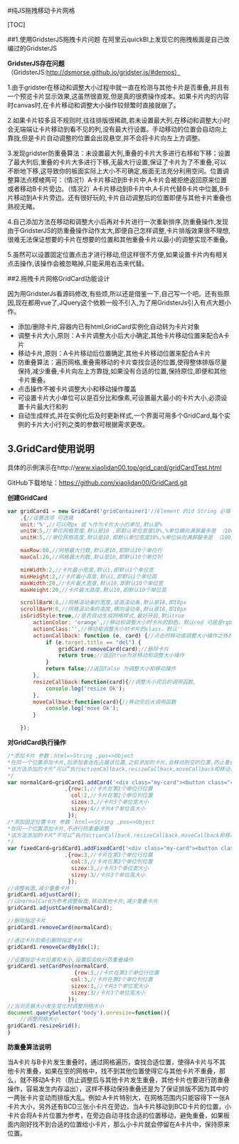 #纯JS拖拽移动卡片网格

[TOC]

##1.使用GridsterJS拖拽卡片问题
在阿里云quickBI上发现它的拖拽板面是自己改编过的GridsterJS

**GridsterJS存在问题**（GridsterJS:http://dsmorse.github.io/gridster.js/#demos）

1.由于gridster在移动和调整大小过程中就一直在检测与其他卡片是否重叠,并且有一个预览卡片显示效果,这虽然很直观,但是真的很费操作成本。如果卡片内的内容时canvas时,在卡片移动和调整大小操作较频繁时直接就崩了。

2.如果卡片较多且不规则时,往往排版很稀疏,若未设置最大列,在移动和调整大小时会无端端让卡片移动到看不见的列,没有最大行设置。手动移动的位置会自动向上靠拢,但是卡片自动调整的位置会出现悬空,并不会将卡片向左上方调整。

3.发现gridster防重叠算法：未设置最大列,重叠的卡片大多进行右移和下移；设置了最大列后,重叠的卡片大多进行下移,无最大行设置,保证了卡片为了不重叠,可以不断地下移,这导致你的板面实际上大小不可确定,板面无法充分利用空间。位置调整算法点模棱两可：（情况1）A卡片移动到B卡片中,A卡片会被拒绝返回原来位置或者移动B卡片旁边。（情况2）A卡片移动到B卡片中,A卡片代替B卡片中位置,B卡片移动到A卡片旁边。还有很好玩的,卡片自动调整后的位置即便与其他卡片重叠也熟视无睹。

4.自己添加方法在移动和调整大小后再对卡片进行一次重新排序,防重叠操作,发现由于GridsterJS的防重叠操作动作太大,即便自己怎样调整,卡片排版效果很不理想,很难无法保证想要的卡片在想要的位置和其他重叠卡片以最小的调整实现不重叠。

5.虽然可以设置固定位置点击才进行移动,但这样很不方便,如果设置卡片内有相关点击操作,该操作会被忽略掉,只能采用右击来代替。



##2.拖拽卡片网格GridCard功能设计

因为用GridsterJs看源码修改,有些烦,所以还是借鉴一下,自己写一个吧。还有些原因,现在都用vue了,JQuery这个依赖一般不引入,为了用GridsterJs引入有点大题小作。

- 添加/删除卡片,容器内已有html,GridCard实例化自动转为卡片对象
- 调整卡片大小,原则：A卡片调整大小后大小确定,其他卡片移动位置来配合A卡片
- 移动卡片,原则：A卡片移动后位置确定,其他卡片移动位置来配合A卡片
- 防重叠算法：遍历网格,重叠需移动的卡片查找合适的位置,使得整体排版尽量保持,减少重叠,卡片向左上方靠拢,如果没有合适的位置,保持原位,即便和其他卡片重叠。
- 点击操作不被卡片调整大小和移动操作覆盖
- 可设置卡片大小单位可以是百分比和像素,可设置最大最小的卡片大小,必须设置卡片最大行和列
- 自动生成样式,并在实例化后及时更新样式,一个界面可用多个GridCard,每个实例的卡片大小行列之类的参数可根据需求更改。

## 3.GridCard使用说明

具体的示例演示在http://www.xiaolidan00.top/grid_card/gridCardTest.html

GitHub下载地址：https://github.com/xiaolidan00/GridCard.git

**创建GridCard**
```js
var gridCard1 = new GridCard('gridContainer1'//Element 的id String 必填
	,{//设置选项 可选填		
	unit:'%',//可以用px 或 %作为卡片大小的单位,默认是%
	unitW:5,//单位网格宽度,默认是10 ,即默认单位宽度10%,%单位横向满屏最多是 （100/unitW）个单位宽,px单位横向满屏最多是（父容器宽/unitW）个单位宽
	unitH:5,//单位网格高度,默认是10,即默认单位宽度10%,%单位纵向满屏最多是 （100/unitW）个单位高,px单位纵向满屏最多是（父容器宽/unitH）个单位高

	maxRow:60,//网格最大行数,默认是10,即默认10个单位行
	maxCol:20,//网格最大列数,默认是10,即默认10个单位列

	minWidth:2,//卡片最小宽度,默认1,即默认1个单位宽
	minHeight:2,//卡片最小高度,默认1,即默认1个单位高
	maxWidth:20,//卡片最大宽度,默认10,即默认10个单位宽
	maxHeight:20,//卡片最大高度,默认10,即默认10个单位高

	scrollBarW:8,//网格滚动条的宽度,竖直滚动条,默认是18,即18px
	scrollBarH:8,//网格滚动条的高度,横向滚动条,默认是18,即18px
	isGridStyle:true,//是否自动生成网格样式,最好开启,默认true
		actionColor: 'orange',//移动和调整大小时卡片的颜色，默认red 可是是rgb,rgba,Hex,浏览器颜色值
    	actionClass:'',//移动和调整大小时卡片的class，默认''
		actionCallback: function (e, card) {//点击时移动或调整大小操作之外的动作 e为点击mouseEvent, card选中的卡片
			if (e.target.title == "del") {
				gridCard.removeCard(card);//删除卡片
				return true;//返回true为非移动和调整大小操作
			}
			return false;//返回false 为调整大小和移动操作
		},
		resizeCallback:function(card){//调整大小完后的调用函数,
			console.log('resize Ok');
		},
		moveCallback:function(card){//移动完后大调用函数
			console.log('move Ok');
		}

	});
```

**对GridCard执行操作**

```js
/*添加卡片 参数：html=>String ,pos=>Object 
*在同一个位置添加卡片,后添加者会在占据该位置,之前添加的卡片,会移动到空的位置,防止重叠
*该方法添加的卡片“可以”执行actionCallback,resizeCallback,moveCallback和移动调整大小操作
*/
var normalCard=gridCard1.addCard('<div class="my-card"><button class="circle-btn red" style="position:absolute;right:0;top:0;" title="del">删除</button>First</div>'//html字符串
                  ,{row:1,//卡片在第1个单位行位置
                    col:2,//卡片在第2个单位列位置 
                    sizex:3,//卡片3个单位宽大小 
                    sizey:4//卡片4个单位高大小
                   });
/*添加固定位置卡片 参数：html=>String ,pos=>Object 
*在同一个位置添加卡片,不进行防重叠调整
*该方法添加的卡片“不可以”执行actionCallback,resizeCallback,moveCallback和移动调整大小操作
*/
var fixedCard=gridCard1.addFixedCard('<div class="my-card"><button class="circle-btn red" style="position:absolute;right:0;top:0;" title="del">删除</button>Fixed</div>'//html字符串
                  ,{row:3,//卡片在第3个单位行位置
                    col:3,//卡片在第3个单位列位置 
                    sizex:3,//卡片3个单位宽大小 
                    sizey:3//卡片3个单位高大小
				   });
//调整板面,减少重叠卡片
gridCard1.adjustCard();
//以normalCard为参考调整板面,移动其他卡片,减少重叠卡片
gridCard1.adjustCard(normalCard);

//删除指定卡片
gridCard1.removeCard(normalCard);

//通过卡片的索引删除指定卡片
gridCard1.removeCardByIdx(1);

//设置指定卡片位置和大小,设置后会执行防重叠操作
gridCard1.setCardPos(normalCard,
                     {row:3,//卡片在第3个单位行位置
                    col:3,//卡片在第3个单位列位置 
                    sizex:3,//卡片3个单位宽大小 
                    sizey:3//卡片3个单位高大小
				   });
//当浏览器大小发生变化时调整网格大小
document.querySelector('body').onresize=function(){
    //调整网格大小
gridCard1.resizeGrid();
}

```

**防重叠算法说明**

当A卡片与B卡片发生重叠时，通过网格遍历，查找合适位置，使得A卡片与不其他卡片重叠，如果在空的网格中，找不到其他位置使得它与其他卡片不重叠，那么，就不移动A卡片（防止调整后与其他卡片发生重叠，其他卡片也要进行防重叠操作，容易发生内存溢出），这样不移动保持重叠还是为了保证排版不因为其中的一两张卡片变动而排版大乱。例如:A卡片特别大，在网格范围内只能容得下一张A卡片大小，另外还有BCD三张小卡片在旁边，当A卡片移动到BCD卡片的位置，小卡片会将A卡片位置为参考，在旁边自动寻找合适的位置移动，避免重叠，如果板面内刚好找不到合适的位置给小卡片，那么小卡片就会停留在A卡片中，保持原来位置。





